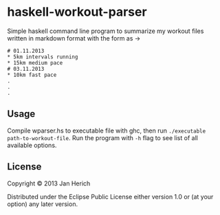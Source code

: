 haskell-workout-parser
======================

Simple haskell command line program to summarize my workout files written in
markdown format with the form as ->

```
# 01.11.2013
* 5km intervals running
* 15km medium pace
# 03.11.2013
* 10km fast pace
.
.
.
```

## Usage

Compile wparser.hs to executable file with ghc, then run `./executable path-to-workout-file`.
Run the program with `-h` flag to see list of all available options.

## License

Copyright © 2013 Jan Herich

Distributed under the Eclipse Public License either version 1.0 or (at
your option) any later version.
